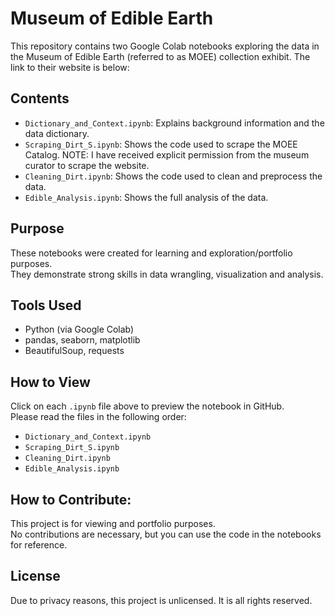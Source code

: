 # Museum of Edible Earth 

This repository contains two Google Colab notebooks exploring the data in the Museum of Edible Earth (referred to as MOEE) collection exhibit. The link to their website is below:  


## Contents

- `Dictionary_and_Context.ipynb`: Explains background information and the data dictionary.
- `Scraping_Dirt_S.ipynb`: Shows the code used to scrape the MOEE Catalog.
NOTE: I have received explicit permission from the museum curator to scrape the website.
- `Cleaning_Dirt.ipynb`: Shows the code used to clean and preprocess the data.
- `Edible_Analysis.ipynb`: Shows the full analysis of the data.

## Purpose

These notebooks were created for learning and exploration/portfolio purposes.  
They demonstrate strong skills in data wrangling, visualization and analysis.

## Tools Used

- Python (via Google Colab)
- pandas, seaborn, matplotlib
- BeautifulSoup, requests

## How to View

Click on each `.ipynb` file above to preview the notebook in GitHub.  
Please read the files in the following order:

- `Dictionary_and_Context.ipynb`
- `Scraping_Dirt_S.ipynb`
- `Cleaning_Dirt.ipynb`
- `Edible_Analysis.ipynb`


## How to Contribute:

This project is for viewing and portfolio purposes.  
No contributions are necessary, but you can use the code in the notebooks for reference.

## License

Due to privacy reasons, this project is unlicensed. It is all rights reserved.
